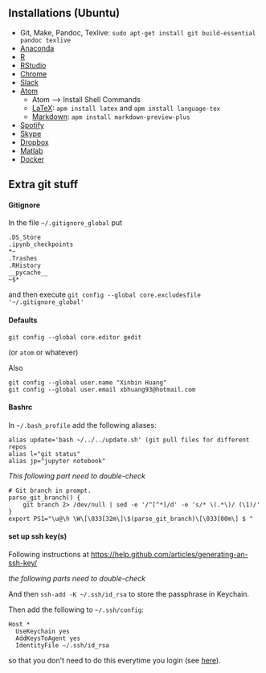 ## Installations (Ubuntu)
 - Git, Make, Pandoc, Texlive: `sudo apt-get install git build-essential pandoc texlive`
 - [Anaconda](https://www.continuum.io/downloads)
 - [R](https://cran.rstudio.com/)
 - [RStudio](https://www.rstudio.com/products/rstudio/download/)
 - [Chrome](https://www.google.ca/chrome/browser/desktop/index.html)
 - [Slack](https://slack.com/downloads/linux)
 - [Atom](https://atom.io/)
   - Atom --> Install Shell Commands
   - [LaTeX](https://atom.io/packages/latex): `apm install latex` and `apm install language-tex`
   - [Markdown](https://atom.io/packages/markdown-preview-plus): `apm install markdown-preview-plus`
 - [Spotify](https://www.spotify.com/ca-en/download/other/)
 - [Skype](https://www.skype.com/en/download-skype/skype-for-computer/)
 - [Dropbox](https://www.dropbox.com/downloading)
 - [Matlab](https://www.mathworks.com/downloads/)
 - [Docker](https://www.docker.com/community-edition#/download)
 

## Extra git stuff

#### Gitignore
In the file `~/.gitignore_global` put

```
.DS_Store
.ipynb_checkpoints
*~
.Trashes
.RHistory
__pycache__
~$*
```

and then execute `git config --global core.excludesfile '~/.gitignore_global'`

#### Defaults

```
git config --global core.editor gedit
```
(or `atom` or whatever) 

Also

```
git config --global user.name "Xinbin Huang"
git config --global user.email xbhuang93@hotmail.com
```

#### Bashrc

In `~/.bash_profile` add the following aliases:

```
alias update='bash ~/../../update.sh' (git pull files for different repos
alias l="git status"
alias jp="jupyter notebook"
```

_This following part need to double-check_
```
# Git branch in prompt.
parse_git_branch() {
    git branch 2> /dev/null | sed -e '/^[^*]/d' -e 's/* \(.*\)/ (\1)/'
}
export PS1="\u@\h \W\[\033[32m\]\$(parse_git_branch)\[\033[00m\] $ "
```

#### set up ssh key(s)

Following instructions at https://help.github.com/articles/generating-an-ssh-key/



_the following parts need to double-check_

And then `ssh-add -K ~/.ssh/id_rsa` to store the passphrase in Keychain.

Then add the following to `~/.ssh/config`:

```
Host *
  UseKeychain yes
  AddKeysToAgent yes
  IdentityFile ~/.ssh/id_rsa
```

so that you don't need to do this everytime you login (see [here](http://apple.stackexchange.com/questions/48502/how-can-i-permanently-add-my-ssh-private-key-to-keychain-so-it-is-automatically)).
